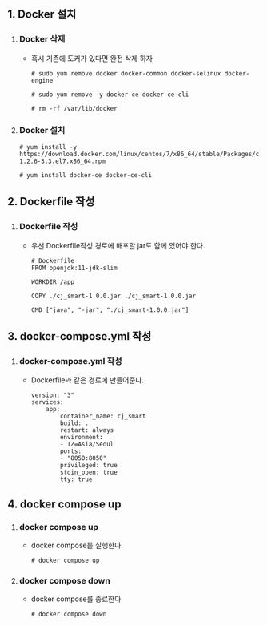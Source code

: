 ## 1. Docker 설치
1. ### Docker 삭제
    - 혹시 기존에 도커가 있다면 완전 삭제 하자
        ```
        # sudo yum remove docker docker-common docker-selinux docker-engine

        # sudo yum remove -y docker-ce docker-ce-cli

        # rm -rf /var/lib/docker
        ```
2. ### Docker 설치
    ```
    # yum install -y https://download.docker.com/linux/centos/7/x86_64/stable/Packages/containerd.io-1.2.6-3.3.el7.x86_64.rpm

    # yum install docker-ce docker-ce-cli
    ```

## 2. Dockerfile 작성
1. ### Dockerfile 작성
    - 우선 Dockerfile작성 경로에 배포할 jar도 함께 있어야 한다.
        ```
        # Dockerfile
        FROM openjdk:11-jdk-slim

        WORKDIR /app

        COPY ./cj_smart-1.0.0.jar ./cj_smart-1.0.0.jar

        CMD ["java", "-jar", "./cj_smart-1.0.0.jar"]

        ```

## 3. docker-compose.yml 작성
1. ### docker-compose.yml 작성
    - Dockerfile과 같은 경로에 만들어준다.
        ```
        version: "3"
        services:
            app:
                container_name: cj_smart
                build: .
                restart: always
                environment:
                - TZ=Asia/Seoul
                ports:
                - "8050:8050"
                privileged: true
                stdin_open: true
                tty: true
        ```

## 4. docker compose up 
1. ### docker compose up
    - docker compose를 실행한다.
        ```
        # docker compose up
        ```

2. ### docker compose down
    - docker compose를 종료한다
        ```
        # docker compose down
        ```


